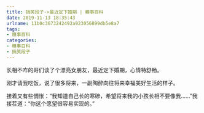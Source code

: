 ```yaml
---
title: 搞笑段子->最近定下婚期 | 糗事百科
date: 2019-11-13 18:35:43
urlname: 11b0c3673242492a923056899db5e8a7
tags: 
- 糗事百科
categories:
- 糗事百科
- 搞笑段子
---
```

长相不咋的哥们谈了个漂亮女朋友，最近定下婚期，心情特舒畅。

刚才请我吃饭，说了很多将来，一副陶醉向往将来幸福美好生活的样子。

接着又有些惆怅：“我知道自己长的寒碜，希望将来我的小孩长相不要像我……”我接茬道：“你这个愿望很容易实现的。”


